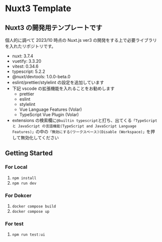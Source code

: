 # Nuxt3 Template

## Nuxt3 の開発用テンプレートです

個人的に調べて 2023/10 時点の Nuxt.js ver3 の開発をする上で必要ライブラリを入れたリポジトリです。

- nuxt: 3.7.4
- vuetify: 3.3.20
- vitest: 0.34.6
- typescript: 5.2.2
- @nuxt/devtools: 1.0.0-beta.0
- eslint/prettier/stylelint の設定を追加しています
- 下記 vscode の拡張機能を入れることをお勧めします
  - prettier
  - eslint
  - stylelint
  - Vue Language Features (Volar)
  - TypeScript Vue Plugin (Volar)
- extensions の検索欄に`@builtin typescript`と打ち、出てくる`「TypeScript と JavaScript の言語機能(TypeScript and JavaScript Language Features)」`の中の`「無効にする(ワークスペース)(Disable (Workspace)」`を押して無効化してください

## Getting Started

### For Local

1. `npm install`
2. `npm run dev`

### For Dokcer

1. `docker compose build`
2. `docker compose up`

### For test

1. `npm run test:ui`
